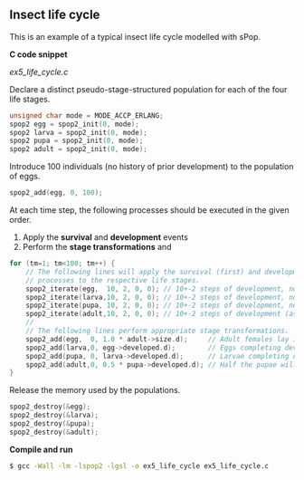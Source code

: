 ## Insect life cycle

This is an example of a typical insect life cycle modelled with sPop.

**C code snippet**

*ex5_life_cycle.c*

Declare a distinct pseudo-stage-structured population for each of the four life stages.
```c
unsigned char mode = MODE_ACCP_ERLANG;
spop2 egg = spop2_init(0, mode);
spop2 larva = spop2_init(0, mode);
spop2 pupa = spop2_init(0, mode);
spop2 adult = spop2_init(0, mode);
```
Introduce 100 individuals (no history of prior development) to the population of eggs.
```c
spop2_add(egg, 0, 100);
```
At each time step, the following processes should be executed in the given order.
1. Apply the **survival** and **development** events
2. Perform the **stage transformations** and 
```c
for (tm=1; tm<100; tm++) {
    // The following lines will apply the survival (first) and development (next) 
    // processes to the respective life stages.
    spop2_iterate(egg,  10, 2, 0, 0); // 10+-2 steps of development, no death
    spop2_iterate(larva,10, 2, 0, 0); // 10+-2 steps of development, no death
    spop2_iterate(pupa, 10, 2, 0, 0); // 10+-2 steps of development, no death
    spop2_iterate(adult,10, 2, 0, 0); // 10+-2 steps of development (as lifetime)
    //
    // The following lines perform appropriate stage transformations.
    spop2_add(egg,  0, 1.0 * adult->size.d);     // Adult females lay 1 egg per day
    spop2_add(larva,0, egg->developed.d);        // Eggs completing development will hatch into larvae
    spop2_add(pupa, 0, larva->developed.d);      // Larvae completing development will hatch into pupae
    spop2_add(adult,0, 0.5 * pupa->developed.d); // Half the pupae will become adult females
}
```
Release the memory used by the populations.
```c
spop2_destroy(&egg);
spop2_destroy(&larva);
spop2_destroy(&pupa);
spop2_destroy(&adult);
```

**Compile and run**

```bash
$ gcc -Wall -lm -lspop2 -lgsl -o ex5_life_cycle ex5_life_cycle.c
```
